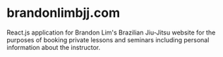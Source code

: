 # brandonlimbjj.com
React.js application for Brandon Lim's Brazilian Jiu-Jitsu website for the purposes of booking private lessons and seminars including personal information about the instructor.
